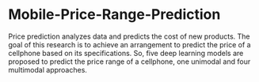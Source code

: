 # Mobile-Price-Range-Prediction
Price prediction analyzes data and predicts the cost of new products. The goal of this research is to achieve an arrangement to predict the price of a cellphone based on its specifications. So, five deep learning models are proposed to predict the price range of a cellphone, one unimodal and four multimodal approaches.
